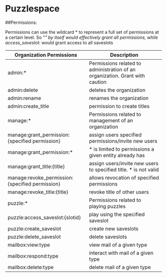# Puzzlespace

##Permissions:

Permissions can use the wildcard * to represent a full set of permissions
at a certain level. So "*" by itself would effectively grant all permissions,
while access_saveslot:* would grant access to all saveslots

Organization Permissions | Description
--- | ---
admin:\* | Permissions related to administration of an organization. Grant with caution
admin:delete | deletes the organization
admin:rename | renames the organization
admin:create_title | permission to create titles
manage:\* | Permissions related to management of an organization
manage:grant_permission:{specified permission} | assign users specified permissions/invite new users
manage:grant_permission:\* | \* is limited to permissions a given entity already has
manage:grant_title:{title} | assign users/invite new users to specified title. \* is not valid
manage:revoke_permission:{specified permission} | allows revocation of specified permissions
manage:revoke_title:{title} | revoke title of other users
puzzle:\* | Permissions related to playing puzzles 
puzzle:access_saveslot:{slotid} | play using the specified saveslot
puzzle:create_saveslot | create new saveslots
puzzle:delete_saveslot | delete saveslots
mailbox:view:type | view mail of a given type
mailbox:respond:type | interact with mail of a given type
mailbox:delete:type | delete mail of a given type
